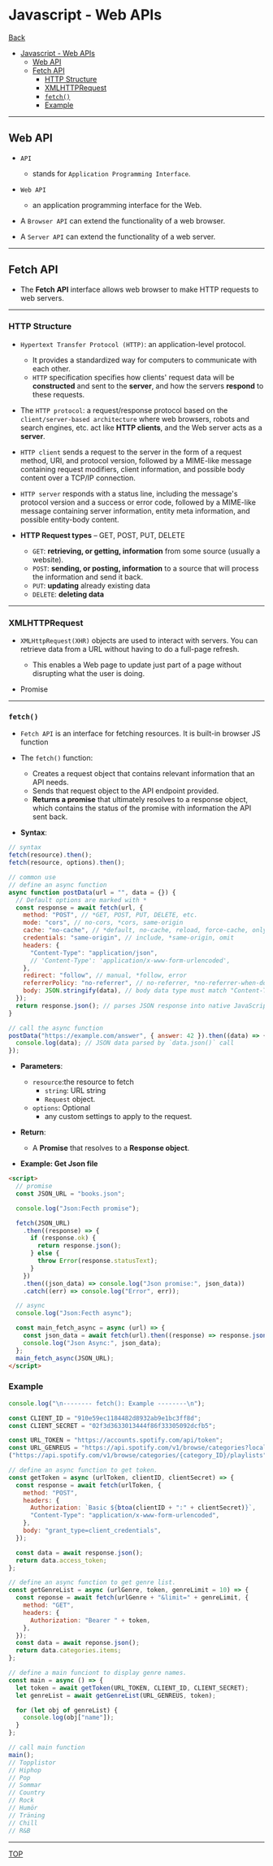 # Javascript - Web APIs

[Back](../index.md)

- [Javascript - Web APIs](#javascript---web-apis)
  - [Web API](#web-api)
  - [Fetch API](#fetch-api)
    - [HTTP Structure](#http-structure)
    - [XMLHTTPRequest](#xmlhttprequest)
    - [`fetch()`](#fetch)
    - [Example](#example)

---

## Web API

- `API`

  - stands for `Application Programming Interface`.

- `Web API`

  - an application programming interface for the Web.

- A `Browser API` can extend the functionality of a web browser.

- A `Server API` can extend the functionality of a web server.

---

## Fetch API

- The **Fetch API** interface allows web browser to make HTTP requests to web servers.

---

### HTTP Structure

- `Hypertext Transfer Protocol (HTTP)`: an application-level protocol.

  - It provides a standardized way for computers to communicate with each other.
  - `HTTP` specification specifies how clients' request data will be **constructed** and sent to the **server**, and how the servers **respond** to these requests.

- The `HTTP protocol`: a request/response protocol based on the `client/server-based architecture` where web browsers, robots and search engines, etc. act like **HTTP clients**, and the Web server acts as a **server**.

- `HTTP client` sends a request to the server in the form of a request method, URI, and protocol version, followed by a MIME-like message containing request modifiers, client information, and possible body content over a TCP/IP connection.

- `HTTP server` responds with a status line, including the message's protocol version and a success or error code, followed by a MIME-like message containing server information, entity meta information, and possible entity-body content.

- **HTTP Request types** – GET, POST, PUT, DELETE
  - `GET`: **retrieving, or getting, information** from some source (usually a website).
  - `POST`: **sending, or posting, information** to a source that will process
    the information and send it back.
  - `PUT`: **updating** already existing data
  - `DELETE`: **deleting data**

---

### XMLHTTPRequest

- `XMLHttpRequest(XHR)` objects are used to interact with servers. You can retrieve data from a URL without having to do a full-page refresh.

  - This enables a Web page to update just part of a page without disrupting what the user is doing.

- Promise

---

### `fetch()`

- `Fetch API` is an interface for fetching resources. It is built-in browser JS function
- The `fetch()` function:

  - Creates a request object that contains relevant information that an API needs.
  - Sends that request object to the API endpoint provided.
  - **Returns a promise** that ultimately resolves to a response object, which contains the status of the promise with information the API sent back.

- **Syntax**:

```js
// syntax
fetch(resource).then();
fetch(resource, options).then();

// common use
// define an async function
async function postData(url = "", data = {}) {
  // Default options are marked with *
  const response = await fetch(url, {
    method: "POST", // *GET, POST, PUT, DELETE, etc.
    mode: "cors", // no-cors, *cors, same-origin
    cache: "no-cache", // *default, no-cache, reload, force-cache, only-if-cached
    credentials: "same-origin", // include, *same-origin, omit
    headers: {
      "Content-Type": "application/json",
      // 'Content-Type': 'application/x-www-form-urlencoded',
    },
    redirect: "follow", // manual, *follow, error
    referrerPolicy: "no-referrer", // no-referrer, *no-referrer-when-downgrade, origin, origin-when-cross-origin, same-origin, strict-origin, strict-origin-when-cross-origin, unsafe-url
    body: JSON.stringify(data), // body data type must match "Content-Type" header
  });
  return response.json(); // parses JSON response into native JavaScript objects
}

// call the async function
postData("https://example.com/answer", { answer: 42 }).then((data) => {
  console.log(data); // JSON data parsed by `data.json()` call
});
```

- **Parameters**:

  - `resource`:the resource to fetch
    - `string`: URL string
    - `Request` object.
  - `options`: Optional
    - any custom settings to apply to the request.

- **Return**:

  - A **Promise** that resolves to a **Response object**.

- **Example: Get Json file**

```html
<script>
  // promise
  const JSON_URL = "books.json";

  console.log("Json:Fecth promise");

  fetch(JSON_URL)
    .then((response) => {
      if (response.ok) {
        return response.json();
      } else {
        throw Error(response.statusText);
      }
    })
    .then((json_data) => console.log("Json promise:", json_data))
    .catch((err) => console.log("Error", err));

  // async
  console.log("Json:Fecth async");

  const main_fetch_async = async (url) => {
    const json_data = await fetch(url).then((response) => response.json());
    console.log("Json Async:", json_data);
  };
  main_fetch_async(JSON_URL);
</script>
```

### Example

```js
console.log("\n-------- fetch(): Example --------\n");

const CLIENT_ID = "910e59ec1184482d8932ab9e1bc3ff8d";
const CLIENT_SECRET = "02f3d3633013444f86f33305092dcfb5";

const URL_TOKEN = "https://accounts.spotify.com/api/token";
const URL_GENREUS = "https://api.spotify.com/v1/browse/categories?locale=sv_US";
("https://api.spotify.com/v1/browse/categories/{category_ID}/playlists");

// define an async function to get token.
const getToken = async (urlToken, clientID, clientSecret) => {
  const response = await fetch(urlToken, {
    method: "POST",
    headers: {
      Authorization: `Basic ${btoa(clientID + ":" + clientSecret)}`,
      "Content-Type": "application/x-www-form-urlencoded",
    },
    body: "grant_type=client_credentials",
  });

  const data = await response.json();
  return data.access_token;
};

// define an async function to get genre list.
const getGenreList = async (urlGenre, token, genreLimit = 10) => {
  const reponse = await fetch(urlGenre + "&limit=" + genreLimit, {
    method: "GET",
    headers: {
      Authorization: "Bearer " + token,
    },
  });
  const data = await reponse.json();
  return data.categories.items;
};

// define a main funciont to display genre names.
const main = async () => {
  let token = await getToken(URL_TOKEN, CLIENT_ID, CLIENT_SECRET);
  let genreList = await getGenreList(URL_GENREUS, token);

  for (let obj of genreList) {
    console.log(obj["name"]);
  }
};

// call main function
main();
// Topplistor
// Hiphop
// Pop
// Sommar
// Country
// Rock
// Humör
// Träning
// Chill
// R&B
```

---

[TOP](#javascript---web-apis)
